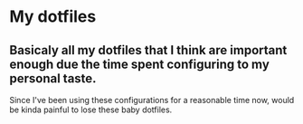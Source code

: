 # My dotfiles

## Basicaly all my dotfiles that I think are important enough due the time spent configuring to my personal taste. 

Since I've been using these configurations for a reasonable time now, would be kinda painful to lose these baby dotfiles.
